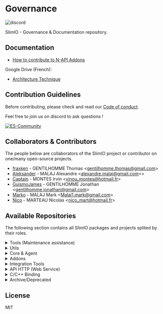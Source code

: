# Governance
![discord](https://img.shields.io/discord/359783688403156994.svg?style=flat)

SlimIO - Governance &amp; Documentation repository.

## Documentation
- [How to contribute to N-API Addons](./docs/native_addons.md)

Google Drive (French):
- [Architecture Technique](https://docs.google.com/document/d/15e4z7Ev7ObohDWgZwGkd6PDq-cWtC54aUvPSP2finZw/edit?usp=sharing)

## Contribution Guidelines
Before contributing, please check and read our [Code of conduct](./COC_POLICY.md).

Feel free to join us on discord to ask questions !

[![ES-Community](https://discordapp.com/api/guilds/359783688403156994/embed.png?style=banner2)](https://discord.gg/YA87kR2)

## Collaborators & Contributors
The people below are collaborators of the SlimIO project or contributor on one/many open-source projects.

- [fraxken](https://github.com/fraxken) - GENTILHOMME Thomas &lt;gentilhomme.thomas@gmail.com&gt;
- [Aleksander](https://github.com/AlexandreMalaj) - MALAJ Alexandre &lt;alexandre.malaj@gmail.com>&gt;
- [Captain](https://github.com/Captainfive) - MONTES Irvin &lt;vinou_montes@hotmail.fr&gt;
- [GuismoJames](https://www.linkedin.com/in/jgentilhomme/) - GENTILHOMME Jonathan &lt;gentilhomme.jonathan@gmail.com&gt;
- [Marko](https://github.com/Markobobby) - MALAJ Mark &lt;Malaj1.mark@gmail.com&gt;
- [Nico](https://github.com/Dafyh) - MARTEAU Nicolas &lt;nico_mart@hotmail.fr&gt;

## Available Repositories
The following section contains all SlimIO packages and projects splited by their roles.

<details><summary>Tools (Maintenance assistance)</summary>

The purpose of tools are to help developer in many ways (by keeping the code safe, helping to bootstrap tasks etc..).
- [Eslint-config](https://github.com/SlimIO/Eslint-config) - ESLint configuration
- [TSD](https://github.com/SlimIO/tsd) - SlimIO TypeScript definition
- [Discord BOT](https://github.com/SlimIO/Bot) - Discord.js BOT for our Discord (Manage webhooks etc..).
- [Project Generator](https://github.com/SlimIO/Generator) - Generate a SlimIO project with a CLI.
- [Dependency Analyser](https://github.com/SlimIO/Dependency-Analyser) - SlimIO projects and dependencies Network
- [PSP](https://github.com/SlimIO/psp) - Project Struct Policy
</details>

<details><summary>Utils</summary>

Utils projects and packages are created to answer specific need of one or many internal projects.
- [Utils](https://github.com/SlimIO/Utils) - SlimIO internal utils Functions
- [lstree](https://github.com/SlimIO/lstree) - System Tree Printer as CLI (with a Node.js API)
- [is](https://github.com/SlimIO/is) - JavaScript type checker for Node.js
- [ArgParser](https://github.com/SlimIO/ArgParser) - Secure and reliable Command Line Argument parser for SlimIO.
- [Queue](https://github.com/SlimIO/Queue) - Queue Class for internal usage.
- [Lazy](https://github.com/SlimIO/Lazy) - Setup lazy properties on JavaScript Object (used in SlimIO/Units).
- [SafeEmitter](https://github.com/SlimIO/safeEmitter) - Node.js EventEmitter like but with Error isolation to avoid Dep18.
- [Unzipper](https://github.com/SlimIO/unzipper) - Modern async/await yauzl wrapper to unzip .zip file.
- [Nodejs-Downloader](https://github.com/SlimIO/Nodejs-downloader) - Node.js binary and headers downloader
- [Timer](https://github.com/SlimIO/Timer) - Driftless timer interval for Node.js.
- [MIBParser](https://github.com/SlimIO/MIBParser) - SNMP MIB File parser.
- [npm-registry](https://github.com/SlimIO/Npm-registry) - npm registry programmatically API
- [ConfigMigration](https://github.com/SlimIO/ConfigMigration) - SlimIO Config Migration with JSON Schema.
- [Immutable](https://github.com/SlimIO/Immutable) - Immutable Objects
- [Struct](https://github.com/SlimIO/Struct) - Struct implementation in JavaScript
- [BufferSchema](https://github.com/SlimIO/BufferSchema) - ArrayBuffer and TypedArray syntax.
- [Github](https://github.com/SlimIO/github) - Download and extract github repository.
- [TimeMap](https://github.com/SlimIO/TimeMap) - ES6 Map-Like implementation with keys that have a defined timelife
- [jsdoc](https://github.com/SlimIO/jsdoc) - JSDoc Generator
- [OpenAPI](https://github.com/SlimIO/OpenAPI) - OpenAPI - Node.js Programmatically implementation (Spec Compliant)
- [Async-cli-spinner](https://github.com/SlimIO/Async-cli-spinner) - CLI Spinners
- [Pretty-JSON](https://github.com/SlimIO/Pretty-JSON) - stdout pretty (clean) JSON in your TTY
- [sqlite-transaction](https://github.com/SlimIO/sqlite-transaction) - Transaction Manager for SQLite.
</details>

<details><summary>Core & Agent</summary>
<br />

- [Core](https://github.com/SlimIO/Core) - SlimIO Core
- [Agent](https://github.com/SlimIO/Agent) - SlimIO Agent
- [Config](https://github.com/SlimIO/Config) - SlimIO - Reactive and Safe JSON Configuration loader
- [IPC](https://github.com/SlimIO/ipc) - Node.js end-to-end IPC (Inter Process Communication).
- [Alert](https://github.com/SlimIO/Alert) - Alarms utilities for Addons to interact with Events asynchronously
- [Metrics](https://github.com/SlimIO/Metrics) - Metrics utilities for Addons to interact with Events asynchronously

---
Agent Built-in Addons:

- [Events](https://github.com/SlimIO/Events) - Events Addon
- [Socket](https://github.com/SlimIO/Socket) - Socket Addon
- [Gate](https://github.com/SlimIO/Gate) - Gate Addon
- [Alerting](https://github.com/SlimIO/Alerting) - Alerting Addon
- [Aggregator](https://github.com/SlimIO/Aggregator) - Aggregator Addon
</details>

<details><summary>Addons</summary>
<br />

- [cpu](https://github.com/SlimIO/cpu-addon) - CPU Addon
- [ihm](https://github.com/SlimIO/ihm) - Agent Interface Homme Machine
</details>

<details><summary>Integration Tools</summary>
<br />

- [Manifest](https://github.com/SlimIO/Manifest) - Manifest file for SlimIO projects
- [CLI](https://github.com/SlimIO/CLI) - Product Command Line Interface
- [AddonFactory](https://github.com/SlimIO/Addon-Factory) - Factory to build Addon programmatically
- [TcpSDK](https://github.com/SlimIO/Tcp-Sdk) - TCP SDK to communicate in socket with the product
</details>

<details><summary>API HTTP (Web Service)</summary>
<br />

- [Registry](https://github.com/SlimIO/Registry) - Addon registry
- [Documentation](https://github.com/SlimIO/documentation) - SlimIO Doc Generator
- [N-API-CI]() - CI Server for N-API projects
</details>

<details><summary>C/C++ Binding</summary>
<br />

- [Windrive](https://github.com/SlimIO/Windrive) - Node.js binding which expose low-level Microsoft APIs on Logical Drive, Disk and Devices.
- [Winservices](https://github.com/SlimIO/Winservices) - Node.js binding which expose low-level Microsoft APIs on Services.
- [Winmem](https://github.com/SlimIO/Winmem) - Node.js binding which expose low-level Microsoft APIs on Memory.
- [Winni](https://github.com/SlimIO/Winni) - Node.js binding which expose low-level Microsoft APIs on Network Interfaces, Adapter Addresses and IF_ROW.
- [Nixfs](https://github.com/SlimIO/Nixfs) - UNIX File System - Node.js low-level binding
- [Nixmem](https://github.com/SlimIO/Nixmem) - UNIX Memory - Node.js low level binding
- [Micro](https://github.com/SlimIO/Micro) - Micro timestamp for Node.js
</details>

<details><summary>Archive/Deprecated</summary>
<br />

</details>

## License
MIT
